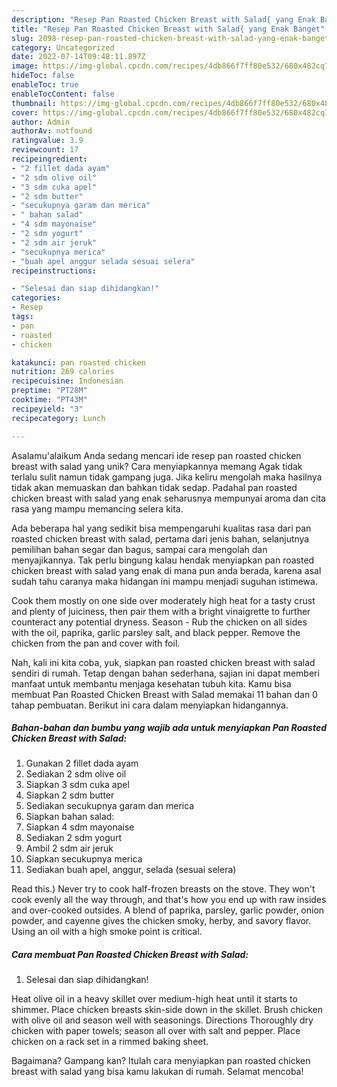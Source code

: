 ```yaml
---
description: "Resep Pan Roasted Chicken Breast with Salad{ yang Enak Banget"
title: "Resep Pan Roasted Chicken Breast with Salad{ yang Enak Banget"
slug: 2098-resep-pan-roasted-chicken-breast-with-salad-yang-enak-banget
category: Uncategorized
date: 2022-07-14T09:48:11.897Z
image: https://img-global.cpcdn.com/recipes/4db866f7ff80e532/680x482cq70/pan-roasted-chicken-breast-with-salad-foto-resep-utama.jpg
hideToc: false
enableToc: true
enableTocContent: false
thumbnail: https://img-global.cpcdn.com/recipes/4db866f7ff80e532/680x482cq70/pan-roasted-chicken-breast-with-salad-foto-resep-utama.jpg
cover: https://img-global.cpcdn.com/recipes/4db866f7ff80e532/680x482cq70/pan-roasted-chicken-breast-with-salad-foto-resep-utama.jpg
author: Admin
authorAv: notfound
ratingvalue: 3.9
reviewcount: 17
recipeingredient:
- "2 fillet dada ayam"
- "2 sdm olive oil"
- "3 sdm cuka apel"
- "2 sdm butter"
- "secukupnya garam dan merica"
- " bahan salad"
- "4 sdm mayonaise"
- "2 sdm yogurt"
- "2 sdm air jeruk"
- "secukupnya merica"
- "buah apel anggur selada sesuai selera"
recipeinstructions:

- "Selesai dan siap dihidangkan!"
categories:
- Resep
tags:
- pan
- roasted
- chicken

katakunci: pan roasted chicken 
nutrition: 269 calories
recipecuisine: Indonesian
preptime: "PT28M"
cooktime: "PT43M"
recipeyield: "3"
recipecategory: Lunch

---
```



Asalamu'alaikum Anda sedang mencari ide resep pan roasted chicken breast with salad yang unik? Cara menyiapkannya memang Agak tidak terlalu sulit namun tidak gampang juga. Jika keliru mengolah maka hasilnya tidak akan memuaskan dan bahkan tidak sedap. Padahal pan roasted chicken breast with salad yang enak seharusnya mempunyai aroma dan cita rasa yang mampu memancing selera kita.


Ada beberapa hal yang sedikit bisa mempengaruhi kualitas rasa dari pan roasted chicken breast with salad, pertama dari jenis bahan, selanjutnya pemilihan bahan segar dan bagus, sampai cara mengolah dan menyajikannya. Tak perlu bingung kalau hendak menyiapkan pan roasted chicken breast with salad yang enak di mana pun anda berada, karena asal sudah tahu caranya maka hidangan ini mampu menjadi suguhan istimewa.

Cook them mostly on one side over moderately high heat for a tasty crust and plenty of juiciness, then pair them with a bright vinaigrette to further counteract any potential dryness. Season - Rub the chicken on all sides with the oil, paprika, garlic parsley salt, and black pepper. Remove the chicken from the pan and cover with foil.


Nah, kali ini kita coba, yuk, siapkan pan roasted chicken breast with salad sendiri di rumah. Tetap dengan bahan sederhana, sajian ini dapat memberi manfaat untuk membantu menjaga kesehatan tubuh kita. Kamu bisa membuat Pan Roasted Chicken Breast with Salad memakai 11 bahan dan 0 tahap pembuatan. Berikut ini cara dalam menyiapkan hidangannya.

<!--inarticleads1-->

##### Bahan-bahan dan bumbu yang wajib ada untuk menyiapkan Pan Roasted Chicken Breast with Salad:

1. Gunakan 2 fillet dada ayam
1. Sediakan 2 sdm olive oil
1. Siapkan 3 sdm cuka apel
1. Siapkan 2 sdm butter
1. Sediakan secukupnya garam dan merica
1. Siapkan  bahan salad:
1. Siapkan 4 sdm mayonaise
1. Sediakan 2 sdm yogurt
1. Ambil 2 sdm air jeruk
1. Siapkan secukupnya merica
1. Sediakan buah apel, anggur, selada (sesuai selera)


Read this.) Never try to cook half-frozen breasts on the stove. They won&#39;t cook evenly all the way through, and that&#39;s how you end up with raw insides and over-cooked outsides. A blend of paprika, parsley, garlic powder, onion powder, and cayenne gives the chicken smoky, herby, and savory flavor. Using an oil with a high smoke point is critical. 

<!--inarticleads2-->

##### Cara membuat Pan Roasted Chicken Breast with Salad:


1. Selesai dan siap dihidangkan!

Heat olive oil in a heavy skillet over medium-high heat until it starts to shimmer. Place chicken breasts skin-side down in the skillet. Brush chicken with olive oil and season well with seasonings. Directions Thoroughly dry chicken with paper towels; season all over with salt and pepper. Place chicken on a rack set in a rimmed baking sheet. 

Bagaimana? Gampang kan? Itulah cara menyiapkan pan roasted chicken breast with salad yang bisa kamu lakukan di rumah. Selamat mencoba!
